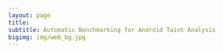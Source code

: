 ```yaml
---
layout: page
title:  
subtitle: Automatic Benchmarking for Android Taint Analysis
bigimg: img/web_bg.jpg
---
```


